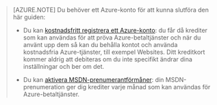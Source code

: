 > [AZURE.NOTE] <a name="note"></a>Du behöver ett Azure-konto för att kunna slutföra den här guiden:
  >
  > + Du kan [kostnadsfritt registrera ett Azure-konto](/pricing/free-trial/?WT.mc_id=A261C142F): du får då krediter som kan användas för att pröva Azure-betaltjänster och när du använt upp dem så kan du behålla kontot och använda kostnadsfria Azure-tjänster, till exempel Websites. Ditt kreditkort kommer aldrig att debiteras om du inte specifikt ändrar dina inställningar och ber om det.
  >
  > + Du kan [aktivera MSDN-prenumerantförmåner](/pricing/member-offers/msdn-benefits-details/?WT.mc_id=A261C142F): din MSDN-prenumeration ger dig krediter varje månad som kan användas för Azure-betaltjänster.



<!--HONumber=Jun16_HO2-->



